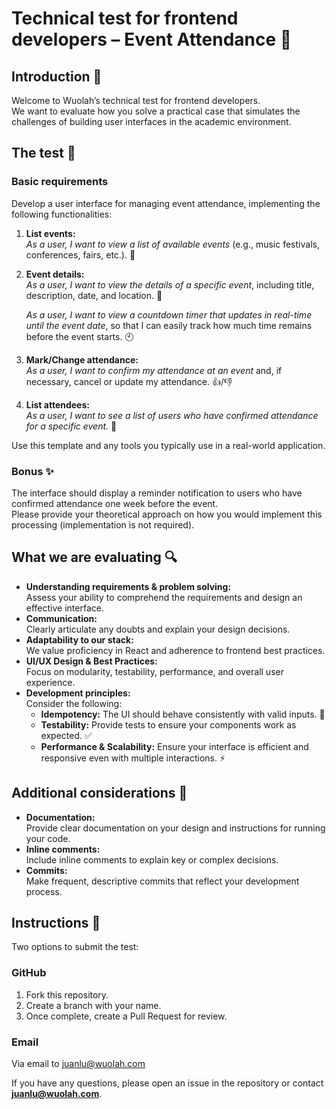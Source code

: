 # Technical test for frontend developers – Event Attendance 🎫

## Introduction 👋

Welcome to Wuolah’s technical test for frontend developers.  
We want to evaluate how you solve a practical case that simulates the challenges of building user interfaces in the academic environment.

## The test 📝

### Basic requirements

Develop a user interface for managing event attendance, implementing the following functionalities:

1. **List events:**  
   _As a user, I want to view a list of available events_ (e.g., music festivals, conferences, fairs, etc.). 🎉

2. **Event details:**  
   _As a user, I want to view the details of a specific event_, including title, description, date, and location. 📅

   _As a user, I want to view a countdown timer that updates in real-time until the event date_, so that I can easily track how much time remains before the event starts. 🕙

4. **Mark/Change attendance:**  
   _As a user, I want to confirm my attendance at an event_ and, if necessary, cancel or update my attendance. 👍/👎

5. **List attendees:**  
   _As a user, I want to see a list of users who have confirmed attendance for a specific event._ 👥

Use this template and any tools you typically use in a real-world application.

### Bonus ✨

The interface should display a reminder notification to users who have confirmed attendance one week before the event.  
Please provide your theoretical approach on how you would implement this processing (implementation is not required).

## What we are evaluating 🔍

- **Understanding requirements & problem solving:**  
  Assess your ability to comprehend the requirements and design an effective interface.
- **Communication:**  
  Clearly articulate any doubts and explain your design decisions.
- **Adaptability to our stack:**  
  We value proficiency in React and adherence to frontend best practices.
- **UI/UX Design & Best Practices:**  
  Focus on modularity, testability, performance, and overall user experience.
- **Development principles:**  
  Consider the following:
  - **Idempotency:** The UI should behave consistently with valid inputs. 🔄
  - **Testability:** Provide tests to ensure your components work as expected. ✅
  - **Performance & Scalability:** Ensure your interface is efficient and responsive even with multiple interactions. ⚡

## Additional considerations 📌

- **Documentation:**  
  Provide clear documentation on your design and instructions for running your code.
- **Inline comments:**  
  Include inline comments to explain key or complex decisions.
- **Commits:**  
  Make frequent, descriptive commits that reflect your development process.

## Instructions 🔧

Two options to submit the test:

### GitHub

1. Fork this repository.
2. Create a branch with your name.
3. Once complete, create a Pull Request for review.

### Email

Via email to juanlu@wuolah.com

If you have any questions, please open an issue in the repository or contact **juanlu@wuolah.com**.
